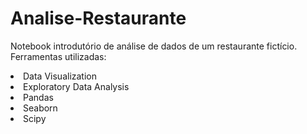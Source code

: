 # Analise-Restaurante
Notebook introdutório de análise de dados de um restaurante fictício.
Ferramentas utilizadas:
<li>Data Visualization</li>
<li>Exploratory Data Analysis</li>
<li>Pandas</li> 
<li>Seaborn</li> 
<li>Scipy</li> 
